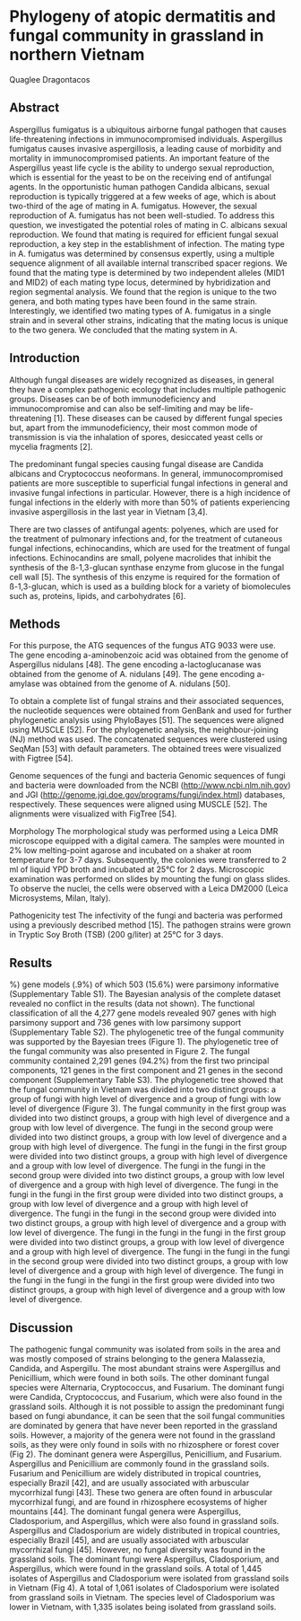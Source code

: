 # Phylogeny of atopic dermatitis and fungal community in grassland in northern Vietnam
Quaglee Dragontacos


## Abstract
Aspergillus fumigatus is a ubiquitous airborne fungal pathogen that causes life-threatening infections in immunocompromised individuals. Aspergillus fumigatus causes invasive aspergillosis, a leading cause of morbidity and mortality in immunocompromised patients. An important feature of the Aspergillus yeast life cycle is the ability to undergo sexual reproduction, which is essential for the yeast to be on the receiving end of antifungal agents. In the opportunistic human pathogen Candida albicans, sexual reproduction is typically triggered at a few weeks of age, which is about two-third of the age of mating in A. fumigatus. However, the sexual reproduction of A. fumigatus has not been well-studied. To address this question, we investigated the potential roles of mating in C. albicans sexual reproduction. We found that mating is required for efficient fungal sexual reproduction, a key step in the establishment of infection. The mating type in A. fumigatus was determined by consensus expertly, using a multiple sequence alignment of all available internal transcribed spacer regions. We found that the mating type is determined by two independent alleles (MID1 and MID2) of each mating type locus, determined by hybridization and region segmental analysis. We found that the region is unique to the two genera, and both mating types have been found in the same strain. Interestingly, we identified two mating types of A. fumigatus in a single strain and in several other strains, indicating that the mating locus is unique to the two genera. We concluded that the mating system in A.


## Introduction
Although fungal diseases are widely recognized as diseases, in general they have a complex pathogenic ecology that includes multiple pathogenic groups. Diseases can be of both immunodeficiency and immunocompromise and can also be self-limiting and may be life-threatening [1]. These diseases can be caused by different fungal species but, apart from the immunodeficiency, their most common mode of transmission is via the inhalation of spores, desiccated yeast cells or mycelia fragments [2].

The predominant fungal species causing fungal disease are Candida albicans and Cryptococcus neoformans. In general, immunocompromised patients are more susceptible to superficial fungal infections in general and invasive fungal infections in particular. However, there is a high incidence of fungal infections in the elderly with more than 50% of patients experiencing invasive aspergillosis in the last year in Vietnam [3,4].

There are two classes of antifungal agents: polyenes, which are used for the treatment of pulmonary infections and, for the treatment of cutaneous fungal infections, echinocandins, which are used for the treatment of fungal infections. Echinocandins are small, polyene macrolides that inhibit the synthesis of the ß-1,3-glucan synthase enzyme from glucose in the fungal cell wall [5]. The synthesis of this enzyme is required for the formation of ß-1,3-glucan, which is used as a building block for a variety of biomolecules such as, proteins, lipids, and carbohydrates [6].


## Methods
For this purpose, the ATG sequences of the fungus ATG 9033 were use. The gene encoding a-aminobenzoic acid was obtained from the genome of Aspergillus nidulans [48]. The gene encoding a-lactoglucanase was obtained from the genome of A. nidulans [49]. The gene encoding a-amylase was obtained from the genome of A. nidulans [50].

To obtain a complete list of fungal strains and their associated sequences, the nucleotide sequences were obtained from GenBank and used for further phylogenetic analysis using PhyloBayes [51]. The sequences were aligned using MUSCLE [52]. For the phylogenetic analysis, the neighbour-joining (NJ) method was used. The concatenated sequences were clustered using SeqMan [53] with default parameters. The obtained trees were visualized with Figtree [54].

Genome sequences of the fungi and bacteria
Genomic sequences of fungi and bacteria were downloaded from the NCBI (http://www.ncbi.nlm.nih.gov) and JGI (http://genome.jgi.doe.gov/programs/fungi/index.html) databases, respectively. These sequences were aligned using MUSCLE [52]. The alignments were visualized with FigTree [54].

Morphology
The morphological study was performed using a Leica DMR microscope equipped with a digital camera. The samples were mounted in 2% low melting-point agarose and incubated on a shaker at room temperature for 3-7 days. Subsequently, the colonies were transferred to 2 ml of liquid YPD broth and incubated at 25°C for 2 days. Microscopic examination was performed on slides by mounting the fungi on glass slides. To observe the nuclei, the cells were observed with a Leica DM2000 (Leica Microsystems, Milan, Italy).

Pathogenicity test
The infectivity of the fungi and bacteria was performed using a previously described method [15]. The pathogen strains were grown in Tryptic Soy Broth (TSB) (200 g/liter) at 25°C for 3 days.


## Results
%) gene models (.9%) of which 503 (15.6%) were parsimony informative (Supplementary Table S1). The Bayesian analysis of the complete dataset revealed no conflict in the results (data not shown). The functional classification of all the 4,277 gene models revealed 907 genes with high parsimony support and 736 genes with low parsimony support (Supplementary Table S2). The phylogenetic tree of the fungal community was supported by the Bayesian trees (Figure 1). The phylogenetic tree of the fungal community was also presented in Figure 2. The fungal community contained 2,291 genes (94.2%) from the first two principal components, 121 genes in the first component and 21 genes in the second component (Supplementary Table S3). The phylogenetic tree showed that the fungal community in Vietnam was divided into two distinct groups: a group of fungi with high level of divergence and a group of fungi with low level of divergence (Figure 3). The fungal community in the first group was divided into two distinct groups, a group with high level of divergence and a group with low level of divergence. The fungi in the second group were divided into two distinct groups, a group with low level of divergence and a group with high level of divergence. The fungi in the fungi in the first group were divided into two distinct groups, a group with high level of divergence and a group with low level of divergence. The fungi in the fungi in the second group were divided into two distinct groups, a group with low level of divergence and a group with high level of divergence. The fungi in the fungi in the fungi in the first group were divided into two distinct groups, a group with low level of divergence and a group with high level of divergence. The fungi in the fungi in the second group were divided into two distinct groups, a group with high level of divergence and a group with low level of divergence. The fungi in the fungi in the fungi in the first group were divided into two distinct groups, a group with low level of divergence and a group with high level of divergence. The fungi in the fungi in the fungi in the second group were divided into two distinct groups, a group with low level of divergence and a group with high level of divergence. The fungi in the fungi in the fungi in the fungi in the first group were divided into two distinct groups, a group with high level of divergence and a group with low level of divergence.


## Discussion
The pathogenic fungal community was isolated from soils in the area and was mostly composed of strains belonging to the genera Malassezia, Candida, and Aspergillu. The most abundant strains were Aspergillus and Penicillium, which were found in both soils. The other dominant fungal species were Alternaria, Cryptococcus, and Fusarium. The dominant fungi were Candida, Cryptococcus, and Fusarium, which were also found in the grassland soils. Although it is not possible to assign the predominant fungi based on fungi abundance, it can be seen that the soil fungal communities are dominated by genera that have never been reported in the grassland soils. However, a majority of the genera were not found in the grassland soils, as they were only found in soils with no rhizosphere or forest cover (Fig 2). The dominant genera were Aspergillus, Penicillium, and Fusarium. Aspergillus and Penicillium are commonly found in the grassland soils. Fusarium and Penicillium are widely distributed in tropical countries, especially Brazil [42], and are usually associated with arbuscular mycorrhizal fungi [43]. These two genera are often found in arbuscular mycorrhizal fungi, and are found in rhizosphere ecosystems of higher mountains [44]. The dominant fungal genera were Aspergillus, Cladosporium, and Aspergillus, which were also found in grassland soils. Aspergillus and Cladosporium are widely distributed in tropical countries, especially Brazil [45], and are usually associated with arbuscular mycorrhizal fungi [45]. However, no fungal diversity was found in the grassland soils. The dominant fungi were Aspergillus, Cladosporium, and Aspergillus, which were found in the grassland soils. A total of 1,445 isolates of Aspergillus and Cladosporium were isolated from grassland soils in Vietnam (Fig 4). A total of 1,061 isolates of Cladosporium were isolated from grassland soils in Vietnam. The species level of Cladosporium was lower in Vietnam, with 1,335 isolates being isolated from grassland soils.
